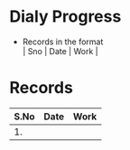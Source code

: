 # Dialy Progress 
* Records in the format  
| Sno | Date | Work |

# Records
| S.No | Date | Work |
|------|------|------|
| 1.   |      |      |
